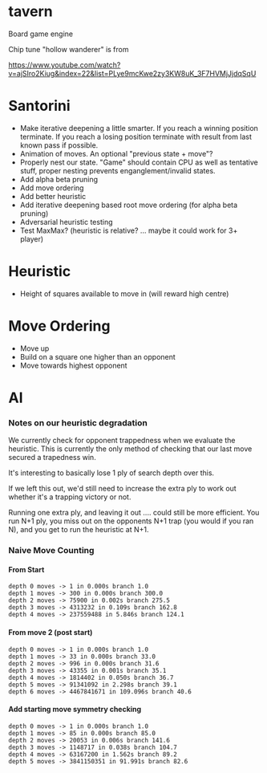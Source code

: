# tavern
Board game engine

Chip tune "hollow wanderer" is from 

https://www.youtube.com/watch?v=ajSIro2Kiug&index=22&list=PLye9mcKwe2zy3KW8uK_3F7HVMjJjdqSqU

# Santorini
- Make iterative deepening a little smarter. If you reach a winning position terminate. If you reach a losing position terminate with result from last known pass if possible.
- Animation of moves. An optional "previous state + move"? 
- Properly nest our state. "Game" should contain CPU as well as tentative stuff, proper nesting prevents enganglement/invalid states.
- Add alpha beta pruning
- Add move ordering
- Add better heuristic
- Add iterative deepening based root move ordering (for alpha beta pruning)
- Adversarial heuristic testing
- Test MaxMax? (heuristic is relative? ... maybe it could work for 3+ player)

# Heuristic
- Height of squares available to move in (will reward high centre)

# Move Ordering
- Move up
- Build on a square one higher than an opponent 
- Move towards highest opponent

# AI 

### Notes on our heuristic degradation

We currently check for opponent trappedness when we evaluate the heuristic. This is currently the only method of checking that our last move secured a trapedness win.

It's interesting to basically lose 1 ply of search depth over this.

If we left this out, we'd still need to increase the extra ply to work out whether it's a trapping victory or not.

Running one extra ply, and leaving it out .... could still be more efficient. You run N+1 ply, you miss out on the opponents N+1 trap (you would if you ran N), and you get to run the heuristic at N+1.

### Naive Move Counting

#### From Start
    depth 0 moves -> 1 in 0.000s branch 1.0
    depth 1 moves -> 300 in 0.000s branch 300.0
    depth 2 moves -> 75900 in 0.002s branch 275.5
    depth 3 moves -> 4313232 in 0.109s branch 162.8
    depth 4 moves -> 237559488 in 5.846s branch 124.1
    
#### From move 2 (post start)
    depth 0 moves -> 1 in 0.000s branch 1.0
    depth 1 moves -> 33 in 0.000s branch 33.0
    depth 2 moves -> 996 in 0.000s branch 31.6
    depth 3 moves -> 43355 in 0.001s branch 35.1
    depth 4 moves -> 1814402 in 0.050s branch 36.7
    depth 5 moves -> 91341092 in 2.298s branch 39.1
    depth 6 moves -> 4467841671 in 109.096s branch 40.6
    
#### Add starting move symmetry checking
    depth 0 moves -> 1 in 0.000s branch 1.0
    depth 1 moves -> 85 in 0.000s branch 85.0
    depth 2 moves -> 20053 in 0.006s branch 141.6
    depth 3 moves -> 1148717 in 0.038s branch 104.7
    depth 4 moves -> 63167200 in 1.562s branch 89.2
    depth 5 moves -> 3841150351 in 91.991s branch 82.6

